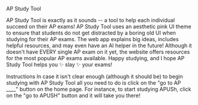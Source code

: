 AP Study Tool

AP Study Tool is exactly as it sounds -- a tool to help each individual succeed on their AP exams! AP Study Tool uses an aesthetic pink UI theme to ensure that students do not get distracted by a boring old UI when studying for their AP exams. The web app explains big ideas, includes helpful resources, and may even have an AI helper in the future! Although it doesn't have EVERY single AP exam on it yet, the website offers resources for the most popular AP exams available. Happy studying, and I hope AP Study Tool helps you ✨ slay ✨ your exams!

Instructions
In case it isn't clear enough (although it should be) to begin studying with AP Study Tool all you need to do is click on the "go to AP ____" button on the home page. For instance, to start studying APUSh, click on the "go to APUSH" button and it will take you there!
